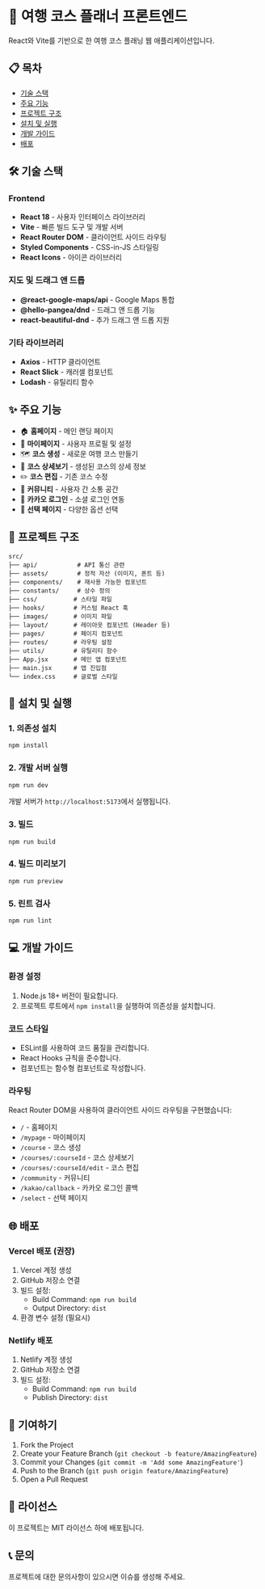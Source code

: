 # 🚀 여행 코스 플래너 프론트엔드

React와 Vite를 기반으로 한 여행 코스 플래닝 웹 애플리케이션입니다.

## 📋 목차

- [기술 스택](#기술-스택)
- [주요 기능](#주요-기능)
- [프로젝트 구조](#프로젝트-구조)
- [설치 및 실행](#설치-및-실행)
- [개발 가이드](#개발-가이드)
- [배포](#배포)

## 🛠 기술 스택

### Frontend
- **React 18** - 사용자 인터페이스 라이브러리
- **Vite** - 빠른 빌드 도구 및 개발 서버
- **React Router DOM** - 클라이언트 사이드 라우팅
- **Styled Components** - CSS-in-JS 스타일링
- **React Icons** - 아이콘 라이브러리

### 지도 및 드래그 앤 드롭
- **@react-google-maps/api** - Google Maps 통합
- **@hello-pangea/dnd** - 드래그 앤 드롭 기능
- **react-beautiful-dnd** - 추가 드래그 앤 드롭 지원

### 기타 라이브러리
- **Axios** - HTTP 클라이언트
- **React Slick** - 캐러셀 컴포넌트
- **Lodash** - 유틸리티 함수

## ✨ 주요 기능

- 🏠 **홈페이지** - 메인 랜딩 페이지
- 👤 **마이페이지** - 사용자 프로필 및 설정
- 🗺️ **코스 생성** - 새로운 여행 코스 만들기
- 📍 **코스 상세보기** - 생성된 코스의 상세 정보
- ✏️ **코스 편집** - 기존 코스 수정
- 💬 **커뮤니티** - 사용자 간 소통 공간
- 🔐 **카카오 로그인** - 소셜 로그인 연동
- 🎯 **선택 페이지** - 다양한 옵션 선택

## 📁 프로젝트 구조

```
src/
├── api/           # API 통신 관련
├── assets/        # 정적 자산 (이미지, 폰트 등)
├── components/    # 재사용 가능한 컴포넌트
├── constants/     # 상수 정의
├── css/          # 스타일 파일
├── hooks/        # 커스텀 React 훅
├── images/       # 이미지 파일
├── layout/       # 레이아웃 컴포넌트 (Header 등)
├── pages/        # 페이지 컴포넌트
├── routes/       # 라우팅 설정
├── utils/        # 유틸리티 함수
├── App.jsx       # 메인 앱 컴포넌트
├── main.jsx      # 앱 진입점
└── index.css     # 글로벌 스타일
```

## 🚀 설치 및 실행

### 1. 의존성 설치

```bash
npm install
```

### 2. 개발 서버 실행

```bash
npm run dev
```

개발 서버가 `http://localhost:5173`에서 실행됩니다.

### 3. 빌드

```bash
npm run build
```

### 4. 빌드 미리보기

```bash
npm run preview
```

### 5. 린트 검사

```bash
npm run lint
```

## 💻 개발 가이드

### 환경 설정

1. Node.js 18+ 버전이 필요합니다.
2. 프로젝트 루트에서 `npm install`을 실행하여 의존성을 설치합니다.

### 코드 스타일

- ESLint를 사용하여 코드 품질을 관리합니다.
- React Hooks 규칙을 준수합니다.
- 컴포넌트는 함수형 컴포넌트로 작성합니다.

### 라우팅

React Router DOM을 사용하여 클라이언트 사이드 라우팅을 구현했습니다:

- `/` - 홈페이지
- `/mypage` - 마이페이지
- `/course` - 코스 생성
- `/courses/:courseId` - 코스 상세보기
- `/courses/:courseId/edit` - 코스 편집
- `/community` - 커뮤니티
- `/kakao/callback` - 카카오 로그인 콜백
- `/select` - 선택 페이지

## 🌐 배포

### Vercel 배포 (권장)

1. Vercel 계정 생성
2. GitHub 저장소 연결
3. 빌드 설정:
   - Build Command: `npm run build`
   - Output Directory: `dist`
4. 환경 변수 설정 (필요시)

### Netlify 배포

1. Netlify 계정 생성
2. GitHub 저장소 연결
3. 빌드 설정:
   - Build Command: `npm run build`
   - Publish Directory: `dist`

## 🤝 기여하기

1. Fork the Project
2. Create your Feature Branch (`git checkout -b feature/AmazingFeature`)
3. Commit your Changes (`git commit -m 'Add some AmazingFeature'`)
4. Push to the Branch (`git push origin feature/AmazingFeature`)
5. Open a Pull Request

## 📝 라이선스

이 프로젝트는 MIT 라이선스 하에 배포됩니다.

## 📞 문의

프로젝트에 대한 문의사항이 있으시면 이슈를 생성해 주세요.
